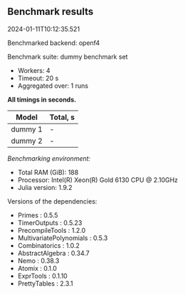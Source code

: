 ## Benchmark results

2024-01-11T10:12:35.521

Benchmarked backend: openf4

Benchmark suite: dummy benchmark set

- Workers: 4
- Timeout: 20 s
- Aggregated over: 1 runs

**All timings in seconds.**

|Model|Total, s|
|-----|---|
|dummy 1| - |
|dummy 2| - |

*Benchmarking environment:*

* Total RAM (GiB): 188
* Processor: Intel(R) Xeon(R) Gold 6130 CPU @ 2.10GHz
* Julia version: 1.9.2

Versions of the dependencies:

* Primes : 0.5.5
* TimerOutputs : 0.5.23
* PrecompileTools : 1.2.0
* MultivariatePolynomials : 0.5.3
* Combinatorics : 1.0.2
* AbstractAlgebra : 0.34.7
* Nemo : 0.38.3
* Atomix : 0.1.0
* ExprTools : 0.1.10
* PrettyTables : 2.3.1
